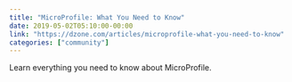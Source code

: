 ```yaml
---
title: "MicroProfile: What You Need to Know"
date: 2019-05-02T05:10:00-00:00
link: "https://dzone.com/articles/microprofile-what-you-need-to-know"
categories: ["community"]
---
```


Learn everything you need to know about MicroProfile.